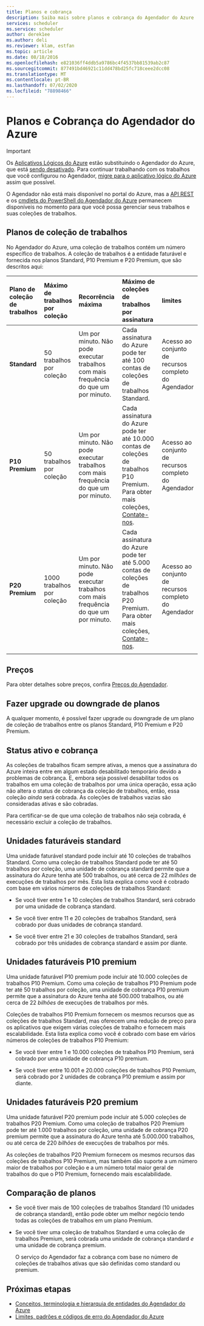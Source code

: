 ```yaml
---
title: Planos e cobrança
description: Saiba mais sobre planos e cobrança do Agendador do Azure
services: scheduler
ms.service: scheduler
author: derek1ee
ms.author: deli
ms.reviewer: klam, estfan
ms.topic: article
ms.date: 08/18/2016
ms.openlocfilehash: e821036ff4ddb5a9786bc4f4537bb81539ab2c87
ms.sourcegitcommit: 877491bd46921c11dd478bd25fc718ceee2dcc08
ms.translationtype: MT
ms.contentlocale: pt-BR
ms.lasthandoff: 07/02/2020
ms.locfileid: "78898466"
---
```

# <a name="plans-and-billing-for-azure-scheduler"></a>Planos e Cobrança do Agendador do Azure

> [!IMPORTANT]
> Os [Aplicativos Lógicos do Azure](../logic-apps/logic-apps-overview.md) estão substituindo o Agendador do Azure, que está [sendo desativado](../scheduler/migrate-from-scheduler-to-logic-apps.md#retire-date). Para continuar trabalhando com os trabalhos que você configurou no Agendador, [migre para o aplicativo lógico do Azure](../scheduler/migrate-from-scheduler-to-logic-apps.md) assim que possível. 
>
> O Agendador não está mais disponível no portal do Azure, mas a [API REST](/rest/api/scheduler) e os [cmdlets do PowerShell do Agendador do Azure](scheduler-powershell-reference.md) permanecem disponíveis no momento para que você possa gerenciar seus trabalhos e suas coleções de trabalhos.

## <a name="job-collection-plans"></a>Planos de coleção de trabalhos

No Agendador do Azure, uma coleção de trabalhos contém um número específico de trabalhos. A coleção de trabalhos é a entidade faturável e fornecida nos planos Standard, P10 Premium e P20 Premium, que são descritos aqui: 

| Plano de coleção de trabalhos | Máximo de trabalhos por coleção | Recorrência máxima | Máximo de coleções de trabalhos por assinatura | limites | 
|:--- |:--- |:--- |:--- |:--- |
| **Standard** | 50 trabalhos por coleção | Um por minuto. Não pode executar trabalhos com mais frequência do que um por minuto. | Cada assinatura do Azure pode ter até 100 contas de coleções de trabalhos Standard. | Acesso ao conjunto de recursos completo do Agendador | 
| **P10 Premium** | 50 trabalhos por coleção | Um por minuto. Não pode executar trabalhos com mais frequência do que um por minuto. | Cada assinatura do Azure pode ter até 10.000 contas de coleções de trabalhos P10 Premium. Para obter mais coleções, <a href="mailto:wapteams@microsoft.com">Contate-nos</a>. | Acesso ao conjunto de recursos completo do Agendador |
| **P20 Premium** | 1000 trabalhos por coleção | Um por minuto. Não pode executar trabalhos com mais frequência do que um por minuto. | Cada assinatura do Azure pode ter até 5.000 contas de coleções de trabalhos P20 Premium. Para obter mais coleções, <a href="mailto:wapteams@microsoft.com">Contate-nos</a>. | Acesso ao conjunto de recursos completo do Agendador |
|||||| 

## <a name="pricing"></a>Preços

Para obter detalhes sobre preços, confira [Preços do Agendador](https://azure.microsoft.com/pricing/details/scheduler/).

## <a name="upgrade-or-downgrade-plans"></a>Fazer upgrade ou downgrade de planos

A qualquer momento, é possível fazer upgrade ou downgrade de um plano de coleção de trabalhos entre os planos Standard, P10 Premium e P20 Premium.

## <a name="active-status-and-billing"></a>Status ativo e cobrança

As coleções de trabalhos ficam sempre ativas, a menos que a assinatura do Azure inteira entre em algum estado desabilitado temporário devido a problemas de cobrança. E, embora seja possível desabilitar todos os trabalhos em uma coleção de trabalhos por uma única operação, essa ação não altera o status de cobrança da coleção de trabalhos, então, essa coleção *ainda* será cobrada. As coleções de trabalhos vazias são consideradas ativas e são cobradas.

Para certificar-se de que uma coleção de trabalhos não seja cobrada, é necessário excluir a coleção de trabalhos.

## <a name="standard-billable-units"></a>Unidades faturáveis standard

Uma unidade faturável standard pode incluir até 10 coleções de trabalhos Standard. Como uma coleção de trabalhos Standard pode ter até 50 trabalhos por coleção, uma unidade de cobrança standard permite que a assinatura do Azure tenha até 500 trabalhos, ou até cerca de 22 *milhões* de execuções de trabalhos por mês. Esta lista explica como você é cobrado com base em vários números de coleções de trabalhos Standard:

* Se você tiver entre 1 e 10 coleções de trabalhos Standard, será cobrado por uma unidade de cobrança standard. 

* Se você tiver entre 11 e 20 coleções de trabalhos Standard, será cobrado por duas unidades de cobrança standard. 

* Se você tiver entre 21 e 30 coleções de trabalhos Standard, será cobrado por três unidades de cobrança standard e assim por diante.

## <a name="p10-premium-billable-units"></a>Unidades faturáveis P10 premium

Uma unidade faturável P10 premium pode incluir até 10.000 coleções de trabalhos P10 Premium. Como uma coleção de trabalhos P10 Premium pode ter até 50 trabalhos por coleção, uma unidade de cobrança P10 premium permite que a assinatura do Azure tenha até 500.000 trabalhos, ou até cerca de 22 *bilhões* de execuções de trabalhos por mês. 

Coleções de trabalhos P10 Premium fornecem os mesmos recursos que as coleções de trabalhos Standard, mas oferecem uma redução de preço para os aplicativos que exigem várias coleções de trabalho e fornecem mais escalabilidade. Esta lista explica como você é cobrado com base em vários números de coleções de trabalhos P10 Premium:

* Se você tiver entre 1 e 10.000 coleções de trabalhos P10 Premium, será cobrado por uma unidade de cobrança P10 premium. 

* Se você tiver entre 10.001 e 20.000 coleções de trabalhos P10 Premium, será cobrado por 2 unidades de cobrança P10 premium e assim por diante.

## <a name="p20-premium-billable-units"></a>Unidades faturáveis P20 premium

Uma unidade faturável P20 premium pode incluir até 5.000 coleções de trabalhos P20 Premium. Como uma coleção de trabalhos P20 Premium pode ter até 1.000 trabalhos por coleção, uma unidade de cobrança P20 premium permite que a assinatura do Azure tenha até 5.000.000 trabalhos, ou até cerca de 220 *bilhões* de execuções de trabalhos por mês.

As coleções de trabalhos P20 Premium fornecem os mesmos recursos das coleções de trabalhos P10 Premium, mas também dão suporte a um número maior de trabalhos por coleção e a um número total maior geral de trabalhos do que o P10 Premium, fornecendo mais escalabilidade.

## <a name="plan-comparison"></a>Comparação de planos

* Se você tiver mais de 100 coleções de trabalhos Standard (10 unidades de cobrança standard), então pode obter um melhor negócio tendo todas as coleções de trabalhos em um plano Premium.

* Se você tiver uma coleção de trabalhos Standard e uma coleção de trabalhos Premium, será cobrada uma unidade de cobrança standard *e* uma unidade de cobrança premium.

  O serviço do Agendador faz a cobrança com base no número de coleções de trabalhos ativas que são definidas como standard ou premium.

## <a name="next-steps"></a>Próximas etapas

* [Conceitos, terminologia e hierarquia de entidades do Agendador do Azure](scheduler-concepts-terms.md)
* [Limites, padrões e códigos de erro do Agendador do Azure](scheduler-limits-defaults-errors.md)